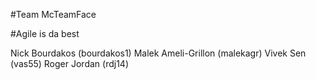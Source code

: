 #Team McTeamFace

#Agile is da best

Nick Bourdakos (bourdakos1)
Malek Ameli-Grillon (malekagr)
Vivek Sen (vas55)
Roger Jordan (rdj14)

